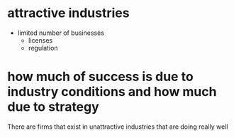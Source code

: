 # attractive industries

- limited number of businesses
    - licenses
    - regulation

# how much of success is due to industry conditions and how much due to strategy

There are firms that exist in unattractive industries that are doing really well

